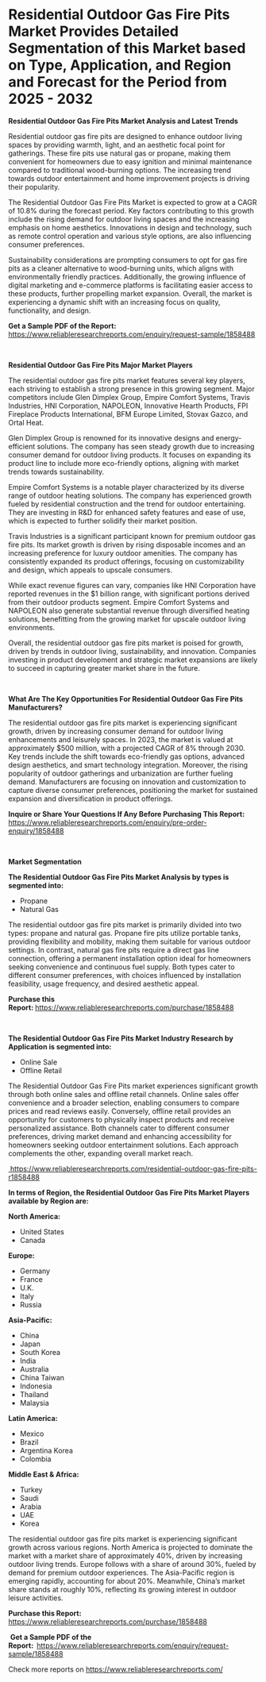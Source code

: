 <p><h1>Residential Outdoor Gas Fire Pits Market Provides Detailed Segmentation of this Market based on Type, Application, and Region and Forecast for the Period from 2025 - 2032</h1></p><p><strong>Residential Outdoor Gas Fire Pits Market Analysis and Latest Trends</strong></p>
<p><p>Residential outdoor gas fire pits are designed to enhance outdoor living spaces by providing warmth, light, and an aesthetic focal point for gatherings. These fire pits use natural gas or propane, making them convenient for homeowners due to easy ignition and minimal maintenance compared to traditional wood-burning options. The increasing trend towards outdoor entertainment and home improvement projects is driving their popularity.</p><p>The Residential Outdoor Gas Fire Pits Market is expected to grow at a CAGR of 10.8% during the forecast period. Key factors contributing to this growth include the rising demand for outdoor living spaces and the increasing emphasis on home aesthetics. Innovations in design and technology, such as remote control operation and various style options, are also influencing consumer preferences. </p><p>Sustainability considerations are prompting consumers to opt for gas fire pits as a cleaner alternative to wood-burning units, which aligns with environmentally friendly practices. Additionally, the growing influence of digital marketing and e-commerce platforms is facilitating easier access to these products, further propelling market expansion. Overall, the market is experiencing a dynamic shift with an increasing focus on quality, functionality, and design.</p></p>
<p><strong>Get a Sample PDF of the Report:&nbsp;</strong> <a href="https://www.reliableresearchreports.com/enquiry/request-sample/1858488?utm_campaign=2187&utm_medium=2&utm_source=Github&utm_content=ia&utm_term=10022025&utm_id=residential-outdoor-gas-fire-pits">https://www.reliableresearchreports.com/enquiry/request-sample/1858488</a></p>
<p>&nbsp;</p>
<p><strong>Residential Outdoor Gas Fire Pits Major Market Players</strong></p>
<p><p>The residential outdoor gas fire pits market features several key players, each striving to establish a strong presence in this growing segment. Major competitors include Glen Dimplex Group, Empire Comfort Systems, Travis Industries, HNI Corporation, NAPOLEON, Innovative Hearth Products, FPI Fireplace Products International, BFM Europe Limited, Stovax Gazco, and Ortal Heat. </p><p>Glen Dimplex Group is renowned for its innovative designs and energy-efficient solutions. The company has seen steady growth due to increasing consumer demand for outdoor living products. It focuses on expanding its product line to include more eco-friendly options, aligning with market trends towards sustainability.</p><p>Empire Comfort Systems is a notable player characterized by its diverse range of outdoor heating solutions. The company has experienced growth fueled by residential construction and the trend for outdoor entertaining. They are investing in R&D for enhanced safety features and ease of use, which is expected to further solidify their market position.</p><p>Travis Industries is a significant participant known for premium outdoor gas fire pits. Its market growth is driven by rising disposable incomes and an increasing preference for luxury outdoor amenities. The company has consistently expanded its product offerings, focusing on customizability and design, which appeals to upscale consumers.</p><p>While exact revenue figures can vary, companies like HNI Corporation have reported revenues in the $1 billion range, with significant portions derived from their outdoor products segment. Empire Comfort Systems and NAPOLEON also generate substantial revenue through diversified heating solutions, benefitting from the growing market for upscale outdoor living environments.</p><p>Overall, the residential outdoor gas fire pits market is poised for growth, driven by trends in outdoor living, sustainability, and innovation. Companies investing in product development and strategic market expansions are likely to succeed in capturing greater market share in the future.</p></p>
<p>&nbsp;</p>
<p><strong>What Are The Key Opportunities For Residential Outdoor Gas Fire Pits Manufacturers?</strong></p>
<p><p>The residential outdoor gas fire pits market is experiencing significant growth, driven by increasing consumer demand for outdoor living enhancements and leisurely spaces. In 2023, the market is valued at approximately $500 million, with a projected CAGR of 8% through 2030. Key trends include the shift towards eco-friendly gas options, advanced design aesthetics, and smart technology integration. Moreover, the rising popularity of outdoor gatherings and urbanization are further fueling demand. Manufacturers are focusing on innovation and customization to capture diverse consumer preferences, positioning the market for sustained expansion and diversification in product offerings.</p></p>
<p><strong>Inquire or Share Your Questions If Any Before Purchasing This Report:</strong> <a href="https://www.reliableresearchreports.com/enquiry/pre-order-enquiry/1858488?utm_campaign=2187&utm_medium=2&utm_source=Github&utm_content=ia&utm_term=10022025&utm_id=residential-outdoor-gas-fire-pits">https://www.reliableresearchreports.com/enquiry/pre-order-enquiry/1858488</a></p>
<p>&nbsp;</p>
<p><strong>Market Segmentation</strong></p>
<p><strong>The Residential Outdoor Gas Fire Pits Market Analysis by types is segmented into:</strong></p>
<p><ul><li>Propane</li><li>Natural Gas</li></ul></p>
<p><p>The residential outdoor gas fire pits market is primarily divided into two types: propane and natural gas. Propane fire pits utilize portable tanks, providing flexibility and mobility, making them suitable for various outdoor settings. In contrast, natural gas fire pits require a direct gas line connection, offering a permanent installation option ideal for homeowners seeking convenience and continuous fuel supply. Both types cater to different consumer preferences, with choices influenced by installation feasibility, usage frequency, and desired aesthetic appeal.</p></p>
<p><strong>Purchase this Report:&nbsp;</strong><a href="https://www.reliableresearchreports.com/purchase/1858488?utm_campaign=2187&utm_medium=2&utm_source=Github&utm_content=ia&utm_term=10022025&utm_id=residential-outdoor-gas-fire-pits">https://www.reliableresearchreports.com/purchase/1858488</a></p>
<p>&nbsp;</p>
<p><strong>The Residential Outdoor Gas Fire Pits Market Industry Research by Application is segmented into:</strong></p>
<p><ul><li>Online Sale</li><li>Offline Retail</li></ul></p>
<p><p>The Residential Outdoor Gas Fire Pits market experiences significant growth through both online sales and offline retail channels. Online sales offer convenience and a broader selection, enabling consumers to compare prices and read reviews easily. Conversely, offline retail provides an opportunity for customers to physically inspect products and receive personalized assistance. Both channels cater to different consumer preferences, driving market demand and enhancing accessibility for homeowners seeking outdoor entertainment solutions. Each approach complements the other, expanding overall market reach.</p></p>
<p><a href="https://www.reliableresearchreports.com/residential-outdoor-gas-fire-pits-r1858488?utm_campaign=2187&utm_medium=2&utm_source=Github&utm_content=ia&utm_term=10022025&utm_id=residential-outdoor-gas-fire-pits">&nbsp;https://www.reliableresearchreports.com/residential-outdoor-gas-fire-pits-r1858488</a></p>
<p><strong>In terms of Region, the Residential Outdoor Gas Fire Pits Market Players available by Region are:</strong></p>
<p>
    <p> <strong> North America: </strong>
        <ul>
            <li>United States</li>
            <li>Canada</li>
        </ul>
        </p> 
    <p> <strong> Europe: </strong>
        <ul>
            <li>Germany</li>
            <li>France</li>
            <li>U.K.</li>
            <li>Italy</li>
            <li>Russia</li>
        </ul>
        </p> 
    <p> <strong> Asia-Pacific: </strong>
        <ul>
            <li>China</li>
            <li>Japan</li>
            <li>South Korea</li>
            <li>India</li>
            <li>Australia</li>
            <li>China Taiwan</li>
            <li>Indonesia</li>
            <li>Thailand</li>
            <li>Malaysia</li>
        </ul>
        </p> 
    <p> <strong> Latin America: </strong>
        <ul>
            <li>Mexico</li>
            <li>Brazil</li>
            <li>Argentina Korea</li>
            <li>Colombia</li>
        </ul>
        </p> 
    <p> <strong> Middle East & Africa: </strong>
        <ul>
            <li>Turkey</li>
            <li>Saudi</li>
            <li>Arabia</li>
            <li>UAE</li>
            <li>Korea</li>
        </ul>
    </p>
    </p>
<p><p>The residential outdoor gas fire pits market is experiencing significant growth across various regions. North America is projected to dominate the market with a market share of approximately 40%, driven by increasing outdoor living trends. Europe follows with a share of around 30%, fueled by demand for premium outdoor experiences. The Asia-Pacific region is emerging rapidly, accounting for about 20%. Meanwhile, China’s market share stands at roughly 10%, reflecting its growing interest in outdoor leisure activities.</p></p>
<p><strong>Purchase this Report: </strong><a href="https://www.reliableresearchreports.com/purchase/1858488?utm_campaign=2187&utm_medium=2&utm_source=Github&utm_content=ia&utm_term=10022025&utm_id=residential-outdoor-gas-fire-pits">https://www.reliableresearchreports.com/purchase/1858488</a></p>
<p>&nbsp;<strong>Get a Sample PDF of the Report:&nbsp;&nbsp;</strong><a href="https://www.reliableresearchreports.com/enquiry/request-sample/1858488?utm_campaign=2187&utm_medium=2&utm_source=Github&utm_content=ia&utm_term=10022025&utm_id=residential-outdoor-gas-fire-pits">https://www.reliableresearchreports.com/enquiry/request-sample/1858488</a></p>
<p><strong></strong></p>
<p>Check more reports on <a href="https://www.reliableresearchreports.com/?utm_campaign=2187&utm_medium=2&utm_source=Github&utm_content=ia&utm_term=10022025&utm_id=residential-outdoor-gas-fire-pits">https://www.reliableresearchreports.com/</a></p>
